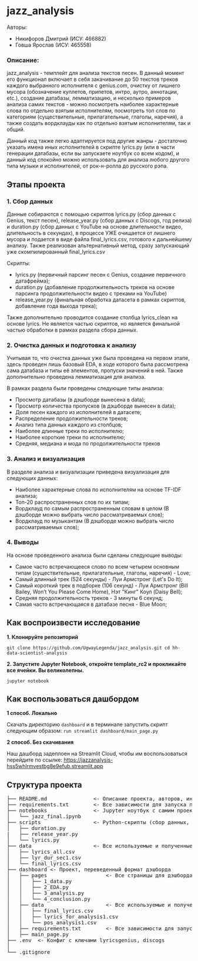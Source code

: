 # jazz_analysis
Авторы: 
* Никифоров Дмитрий (ИСУ: 466882) 
* Говша Ярослав (ИСУ: 465558)

### Описание:
jazz_analysis - темплейт для анализа текстов песен. В данный момент его функционал включает в себя закачивание до 50 текстов треков каждого выбранного исполнителя с genius.com, очистку от лишнего мусора (обозначение куплетов, припетов, интро, аутро, аннотации, etc.), создание датабазы, лемматизацию, и несколько примеров анализа самих текстов - можно посмотреть наиболее характерные слова по отдельно взятым исполнителям, посмотреть топ слов по категориям (существительные, прилагательные, глаголы, наречия), а также создать вордклауды как по отдельно взятым исполнителям, так и общий.

Данный код также легко адаптируется под другие жанры - достаточно указать имена иных исполнителей в скрипте lyrics.py (или в части генерации датабазы, если вы запускаете ноутбук со всем кодом), и данный код спокойно можно использовать для анализа любого другого типа музыки и исполнителей, от рок-н-ролла до русского рэпа.

## Этапы проекта
### 1. Сбор данных
Данные собираются с помощью скриптов lyrics.py (сбор данных с Genius, текст песен), release_year.py (сбор данных с Discogs, год релиза) и duration.py (сбор данных с YouTube на основе длительности видео, длительность в секундах), в процессе УЖЕ очищается от лишнего мусора и подается в виде файла final_lyrics.csv, готового к дальнейшему анализу. Также реализован альтернативный метод, сразу запускающий уже скомпилированный final_lyrics.csv

Скрипты:
* lyrics.py (первичный парсинг песен с Genius, создание первичного датафрейма);
* duration.py (добавление продолжительность треков на основе парсинга продолжительности видео с треками на YouTube)
* release_year.py (финальная обработка датасета в рамках скриптов, добавление года выхода трека);

Также дополнительно проводится создание столбца lyrics_clean на основе lyrics. Не является частью скриптов, но является финальной частью обработки в рамках раздела сбора данных.
### 2. Очистка данных и подготовка к анализу
Учитывая то, что очистка данных уже была проведена на первом этапе, здесь проведен лишь базовый EDA, в ходе которого была рассмотрена сама датабаза и типы её элементов, пропуски значений в ней. Также дополнительно проведена лемматизация для анализа.

В рамках раздела были проведены следующие типы анализа:
* Просмотр датабазы (в дэшборде вынесена в data);
* Просмотр количества пропусков (в дэшборде вынесен в data);
* Доля песен каждого из исполнителей в датасете;
* Распределение продолжительности треков;
* Анализ типа данных каждого из столбцов;
* Наиболее длинные треки по исполнителю;
* Наиболее короткие треки по исполнителю;
* Средняя, медиана и мода по продолжительности треков


### 3. Анализ и визуализация
В разделе анализа и визуализации приведена визуализация для следующих данных:
* Наиболее характерные слова по исполнителям на основе TF-IDF анализа;
* Топ-20 распространенных слов по их типам;
* Вордклауд по самым распространенным словам в целом (В дэшборде можно выбрать число рассматриваемых слов);
* Вордклауд по музыкантам (В дэшборде можно выбрать число рассматриваемых слов);

### 4. Выводы
На основе проведенного анализа были сделаны следующие выводы:
* Самое часто встречающееся слово по всем четырем основным типам (существительные, прилагательные, глаголы, наречия) - Love;
* Самый длинный трек (524 секунды) - Луи Армстронг (Let's Do It);
* Самый короткий трек в подборке (106 секунд) - Луи Армстронг (Bill Bailey, Won’t You Please Come Home), Нэт "Кинг" Коул (Daisy Bell);
* Средняя продолжительность треков - 3 минуты 6 секунд;
* Самая часто встречающаяся в датабазе песня - Blue Moon;

## Как воспроизвести исследование
**1. Клонируйте репозиторий**

``git clone https://github.com/UgwayLegenda/jazz_analysis.git
cd hh-data-scientist-analysis ``

**2. Запустите Jupyter Notebook, откройте template_rc2 и прокликайте все ячейки. Вы великолепны.**

``jupyter notebook``

## Как воспользоваться дашбордом

**1 способ. Локально**

Скачать директорию ``dashboard`` и в терминале запустить скрипт следующим образом: `run streamlit dashboard/main_page.py`

**2 способ. Без скачивания**

Наш дашборд задеплоен на Streamlit Cloud, чтобы им воспользоваться перейдите по ссылке: https://jazzanalysis-hss5whlrmvestbg8e9efub.streamlit.app

## Структура проекта
 <pre>
├── README.md               <- Описание проекта, авторов, инструкции
├── requirements.txt        <- Все зависимости для запуска проекта. Можно установить автоматически через Jupyter ноутбук.
├── notebooks               <- Jupyter ноутбук с самим проектом.
│   └── jazz_final.ipynb
├── scripts                 <- Python-скрипты (сбор данных, текст и продолжительность треков. Продублированы в коде самого проекта.)
│   ├── duration.py
|   ├── release_year.py
│   └── lyrics.py
├── data                    <- Все используемые и полученные данные
│   ├── lyrics_all.csv
│   ├── lyr_dur_sec1.csv
│   └── final_lyrics.csv
├── dashboard <- Проект, переведенный формат дэшборда
│   ├── pages                   <- Все страницы для дэшборда      
│   │   ├── 1_data.py
│   │   ├── 2_EDA.py
│   │   ├── 3_analysis.py
│   │   └── 4_conclusion.py
│   ├── data                    <- Все используемые и полученные данные для дэшборда
│   │   ├── final_lyrics.csv
│   │   ├── lyrics_for_analysis1.csv
│   │   └── pos_analysis1.csv
│   ├── requirements.txt        <- Все зависимости для запуска проекта. Копия файла выше.
│   ├── main_page.py  
├── .env  <- Конфиг с ключами lyricsgenius, discogs
│  
└── .gitignore
</pre>
